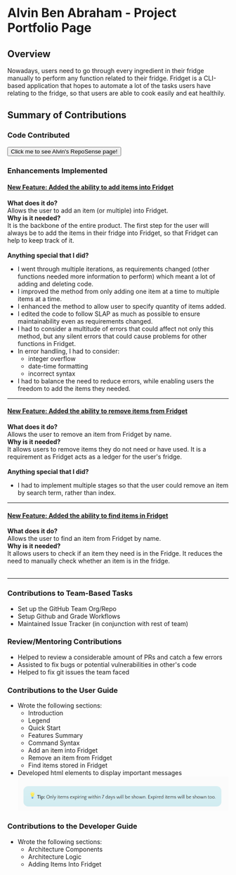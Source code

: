 # Alvin Ben Abraham - Project Portfolio Page

## Overview

Nowadays, users need to go through every ingredient in their fridge manually to perform any function related to their fridge. Fridget is a CLI-based application that hopes to automate a lot of the tasks users have relating to the fridge, so that users are able to cook easily and eat healthily.

## Summary of Contributions

### Code Contributed

[<button> Click me to see Alvin's RepoSense page! </button>](https://nus-cs2113-ay2122s1.github.io/tp-dashboard/#breakdown=true&search=alvynben)

### Enhancements Implemented

#### <ins>New Feature: Added the ability to add items into Fridget</ins>

**What does it do?<br/>**
Allows the user to add an item (or multiple) into Fridget.<br/>
**Why is it needed?<br/>**
It is the backbone of the entire product. The first step for the user will always be to add the items in their fridge into Fridget, so that Fridget can help to keep track of it.<br/><br/>
**Anything special that I did?**


* I went through multiple iterations, as requirements changed (other functions needed more information to perform) which meant a lot of adding and deleting code.
* I improved the method from only adding one item at a time to multiple items at a time.
* I enhanced the method to allow user to specify quantity of items added.
* I edited the code to follow SLAP as much as possible to ensure maintainability even as requirements changed.
* I had to consider a multitude of errors that could affect not only this method, but any silent errors that could cause problems for other functions in Fridget.
* In error handling, I had to consider: 
  * integer overflow 
  * date-time formatting
  * incorrect syntax 
* I had to balance the need to reduce errors, while enabling users the freedom to add the items they needed.

<hr/>

#### <ins>New Feature: Added the ability to remove items from Fridget</ins>

**What does it do?<br/>**
Allows the user to remove an item from Fridget by name.<br/>
**Why is it needed?<br/>**
It allows users to remove items they do not need or have used. It is a requirement as Fridget acts as a ledger for the user's fridge.<br/><br/>
**Anything special that I did?**
* I had to implement multiple stages so that the user could remove an item by search term, rather than index.

<hr/>

#### <ins>New Feature: Added the ability to find items in Fridget</ins>

**What does it do?<br/>**
Allows the user to find an item from Fridget by name.<br/>
**Why is it needed?<br/>**
It allows users to check if an item they need is in the Fridge. It reduces the need to manually check whether an item is in the fridge.<br/><br/>

<hr/>

### Contributions to Team-Based Tasks
* Set up the GitHub Team Org/Repo
* Setup Github and Grade Workflows
* Maintained Issue Tracker (in conjunction with rest of team)

### Review/Mentoring Contributions
* Helped to review a considerable amount of PRs and catch a few errors
* Assisted to fix bugs or potential vulnerabilities in other's code
* Helped to fix git issues the team faced

### Contributions to the User Guide
* Wrote the following sections:
  * Introduction
  * Legend
  * Quick Start
  * Features Summary
  * Command Syntax
  * Add an item into Fridget
  * Remove an item from Fridget
  * Find items stored in Fridget
* Developed html elements to display important messages
![img.png](img.png)

### Contributions to the Developer Guide
* Wrote the following sections:
  * Architecture Components
  * Architecture Logic
  * Adding Items Into Fridget

